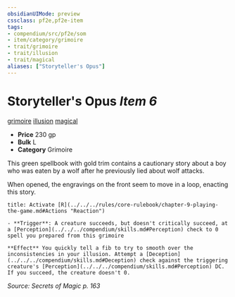 ```yaml
---
obsidianUIMode: preview
cssclass: pf2e,pf2e-item
tags:
- compendium/src/pf2e/som
- item/category/grimoire
- trait/grimoire
- trait/illusion
- trait/magical
aliases: ["Storyteller's Opus"]
---
```

# Storyteller's Opus *Item 6*  
[grimoire](../../../rules/traits/grimoire-som.md)  [illusion](../../../rules/traits/illusion.md)  [magical](../../../rules/traits/magical.md)  

- **Price** 230 gp
- **Bulk** L
- **Category** Grimoire

This green spellbook with gold trim contains a cautionary story about a boy who was eaten by a wolf after he previously lied about wolf attacks.

When opened, the engravings on the front seem to move in a loop, enacting this story.

```ad-embed-ability
title: Activate [R](../../../rules/core-rulebook/chapter-9-playing-the-game.md#Actions "Reaction")

- **Trigger**: A creature succeeds, but doesn't critically succeed, at a [Perception](../../../compendium/skills.md#Perception) check to 0 spell you prepared from this grimoire

**Effect** You quickly tell a fib to try to smooth over the inconsistencies in your illusion. Attempt a [Deception](../../../compendium/skills.md#Deception) check against the triggering creature's [Perception](../../../compendium/skills.md#Perception) DC. If you succeed, the creature doesn't 0.
```

*Source: Secrets of Magic p. 163*
